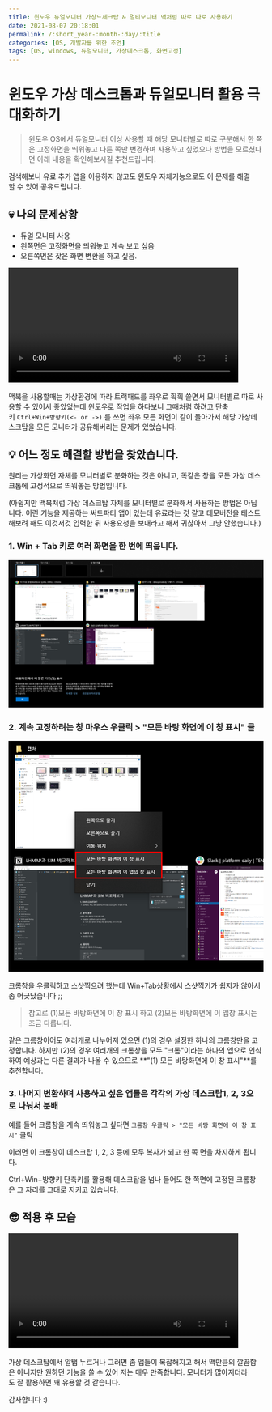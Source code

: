 ```yaml
---
title: 윈도우 듀얼모니터 가상드세크탑 & 멀티모니터 맥처럼 따로 따로 사용하기
date: 2021-08-07 20:18:01
permalink: /:short_year-:month-:day/:title
categories: [OS, 개발자를 위한 조언]
tags: [OS, windows, 듀얼모니터, 가상데스크톱, 화면고정]
---
```


# 윈도우 가상 데스크톱과 듀얼모니터 활용 극대화하기


> 윈도우 OS에서 듀얼모니터 이상 사용할 때 해당 모니터별로 따로 구분해서 한 쪽은 고정화면을 띄워놓고 다른 쪽만 변경하며 사용하고 싶었으나 방법을 모르셨다면 아래 내용을 확인해보시길 추천드립니다.

검색해보니 유료 추가 앱을 이용하지 않고도 윈도우 자체기능으로도 이 문제를 해결할 수 있어 공유드립니다.



## **💀 나의 문제상황**

- 듀얼 모니터 사용
- 왼쪽면은 고정화면을 띄워놓고 계속 보고 싶음
- 오른쪽면은 잦은 화면 변환을 하고 싶음.

<video src="/assets/img/vdektop_vid_1.mp4" width="90%" autoplay controls loop></video>



맥북을 사용할때는 가상환경에 따라 트랙패드를 좌우로 휙휙 쓸면서 모니터별로 따로 사용할 수 있어서 좋았었는데 윈도우로 작업을 하다보니 그때처럼 하려고 단축키 `Ctrl+Win+방향키(<- or ->)` 를 쓰면 좌우 모든 화면이 같이 돌아가서 해당 가상데스크탑을 모든 모니터가 공유해버리는 문제가 있었습니다.



## **💡 어느 정도 해결할 방법을 찾았습니다.**

원리는 가상화면 자체를 모니터별로 분화하는 것은 아니고, 똑같은 창을 모든 가상 데스크톱에 고정적으로 띄워놓는 방법입니다.

(아쉽지만 맥북처럼 가상 데스크탑 자체를 모니터별로 분화해서 사용하는 방법은 아닙니다. 이런 기능을 제공하는 써드파티 앱이 있는데 유료라는 것 같고 데모버전을 테스트해보려 해도 이것저것 입력한 뒤 사용요청을 보내라고 해서 귀찮아서 그냥 안했습니다.)

### **1. Win + Tab 키로 여러 화면을 한 번에 띄웁니다.**

![vdektop1.png](/assets/img/vdesktop1.png)

### **2. 계속 고정하려는 창 마우스 우클릭 > "모든 바탕 화면에 이 창 표시" 클**

![vdesktop2.png](/assets/img/vdesktop2.png)

크롬창을 우클릭하고 스샷찍으려 했는데 Win+Tab상황에서 스샷찍기가 쉽지가 않아서 좀 어긋났습니다 ;;

> 참고로 (1)모든 바탕화면에 이 창 표시 하고 (2)모든 바탕화면에 이 앱창 표시는 조금 다릅니다.

같은 크롬창이어도 여러개로 나누어져 있으면  (1)의 경우 설정한 하나의 크롬창만을 고정합니다. 하지만 (2)의 경우 여러개의 크롬창을 모두 "크롬"이라는 하나의 앱으로 인식하여 예상과는 다른 결과가 나올 수 있으므로 **"(1) 모든 바탕화면에 이 창 표시"**를 추천합니다.



### **3. 나머지 변환하며 사용하고 싶은 앱들은 각각의 가상 데스크탑1, 2, 3으로 나눠서 분배**

예를 들어 크롬창을 계속 띄워놓고 싶다면 `크롬창 우클릭 > "모든 바탕 화면에 이 창 표시"` 클릭

이러면 이 크롬창이 데스크탑 1, 2, 3 등에 모두 복사가 되고 한 쪽 면을 차지하게 됩니다.

Ctrl+Win+방향키 단축키를 활용해 데스크탑을 넘나 들어도 한 쪽면에 고정된 크롬창은 그 자리를 그대로 지키고 있습니다.

## 😎 적용 후 모습

<video src="/assets/img/vdektop_vid_2.mp4" width="90%" autoplay controls loop></video>



가상 데스크탑에서 알탭 누르거나 그러면 좀 앱들이 복잡해지고 해서 맥만큼의 깔끔함은 아니지만 원하던 기능을 쓸 수 있어 저는 매우 만족합니다. 모니터가 많아지더라도 잘 활용하면 꽤 유용할 것 같습니다.

감사합니다 :)

